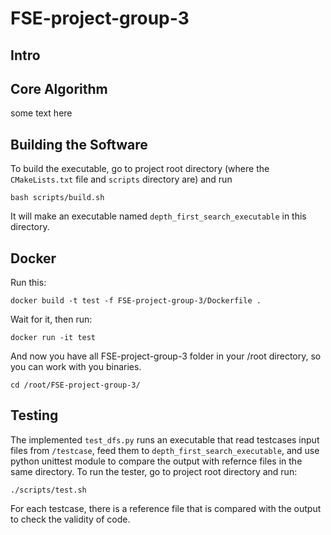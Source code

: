 # FSE-project-group-3
## Intro

## Core Algorithm
some text here

## Building the Software
To build the executable, go to project root directory 
(where the ``CMakeLists.txt`` file and ``scripts`` directory are)
and run
```
bash scripts/build.sh
```
It will make an executable named ``depth_first_search_executable`` in this directory.

## Docker
Run this:
```shell
docker build -t test -f FSE-project-group-3/Dockerfile .
```
Wait for it, then run:
```shell
docker run -it test
```
And now you have all FSE-project-group-3 folder in your /root directory, so you can work with you binaries.
```shell
cd /root/FSE-project-group-3/
```

## Testing
The implemented `test_dfs.py` runs an executable that read testcases input files from `/testcase`, feed them to ``depth_first_search_executable``, and use python unittest module to compare the output with refernce files in the same directory. 
To run the tester, go to project root directory and run:
```shell
./scripts/test.sh
```
For each testcase, there is a reference file that is compared with the output to check the validity of code.
